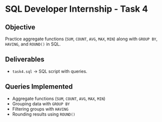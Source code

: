 # SQL Developer Internship - Task 4  

## Objective  
Practice aggregate functions (`SUM`, `COUNT`, `AVG`, `MAX`, `MIN`) along with `GROUP BY`, `HAVING`, and `ROUND()` in SQL.  

## Deliverables  
- `task4.sql` → SQL script with queries.  

## Queries Implemented  
- Aggregate functions (`SUM`, `COUNT`, `AVG`, `MAX`, `MIN`)  
- Grouping data with `GROUP BY`  
- Filtering groups with `HAVING`  
- Rounding results using `ROUND()`  
